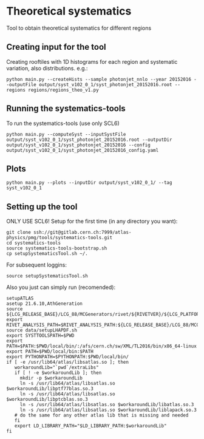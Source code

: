 Theoretical systematics
=========================

Tool to obtain theoretical systematics for different regions

## Creating input for the tool

Creating rooftiles with 1D histograms for each region and systematic variation, also distributions. e.g.:
    
    python main.py --createHists --sample photonjet_nnlo --year 20152016 --outputFile output/syst_v102_0_1/syst_photonjet_20152016.root --regions regions/regions_theo_v1.py

## Running the systematics-tools

To run the systematics-tools (use only SCL6)

	python main.py --computeSyst --inputSystFile output/syst_v102_0_1/syst_photonjet_20152016.root --outputDir output/syst_v102_0_1/syst_photonjet_20152016 --config output/syst_v102_0_1/syst_photonjet_20152016_config.yaml


## Plots

	python main.py --plots --inputDir output/syst_v102_0_1/ --tag syst_v102_0_1

## Setting up the tool

ONLY USE SCL6!
Setup for the first time (in any directory you want):

	git clone ssh://git@gitlab.cern.ch:7999/atlas-physics/pmg/tools/systematics-tools.git
	cd systematics-tools
	source systematics-tools-bootstrap.sh
	cp setupSystematicsTool.sh ~/.

For subsequent loggins:

	source setupSystematicsTool.sh 

Also you just can simply run (recomended):

	setupATLAS
	asetup 21.6.10,AthGeneration
	source ${LCG_RELEASE_BASE}/LCG_88/MCGenerators/rivet/${RIVETVER}/${LCG_PLATFORM}/rivetenv.sh
	export RIVET_ANALYSIS_PATH=$RIVET_ANALYSIS_PATH:${LCG_RELEASE_BASE}/LCG_88/MCGenerators/rivet/${RIVETVER}/${LCG_PLATFORM}/share/Rivet
	source data/setupLHAPDF.sh
	export SYSTTOOLSPATH=$PWD
	export PATH=$PATH:$PWD/local/bin/:/afs/cern.ch/sw/XML/TL2016/bin/x86_64-linux
	export PATH=$PWD/local/bin:$PATH
	export PYTHONPATH=$PYTHONPATH:$PWD/local/bin/
	if [ -e /usr/lib64/atlas/libsatlas.so ]; then
	   workaroundLib="`pwd`/extraLibs"
	   if [ ! -e $workaroundLib ]; then
	     mkdir -p $workaroundLib
	     ln -s /usr/lib64/atlas/libsatlas.so $workaroundLib/libptf77blas.so.3
	     ln -s /usr/lib64/atlas/libsatlas.so $workaroundLib/libptcblas.so.3
	     ln -s /usr/lib64/atlas/libsatlas.so $workaroundLib/libatlas.so.3
	     ln -s /usr/lib64/atlas/libsatlas.so $workaroundLib/liblapack.so.3 
	   # do the same for any other atlas lib that is missing and needed
	   fi
	   export LD_LIBRARY_PATH="$LD_LIBRARY_PATH:$workaroundLib"
	fi

